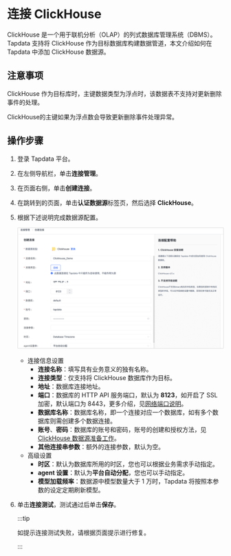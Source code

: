 # 连接 ClickHouse

ClickHouse 是一个用于联机分析（OLAP）的列式数据库管理系统（DBMS）。Tapdata 支持将 ClickHouse 作为目标数据库构建数据管道，本文介绍如何在 Tapdata 中添加 ClickHouse 数据源。

## 注意事项

ClickHouse 作为目标库时，主键数据类型为浮点时，该数据表不支持对更新删除事件的处理。

ClickHouse的主键如果为浮点数会导致更新删除事件处理异常。

## 操作步骤

1. 登录 Tapdata 平台。

2. 在左侧导航栏，单击**连接管理**。

3. 在页面右侧，单击**创建连接**。

4. 在跳转到的页面，单击**认证数据源**标签页，然后选择 **ClickHouse**。

5. 根据下述说明完成数据源配置。

   ![clickhouse_connection](../../../images/clickhouse_connection.png)

   * 连接信息设置
     * **连接名称**：填写具有业务意义的独有名称。
     * **连接类型**：仅支持将 ClickHouse 数据库作为目标。
     * **地址**：数据库连接地址。
     * **端口**：数据库的 HTTP API 服务端口，默认为 **8123**，如开启了 SSL 加密，默认端口为 8443，更多介绍，见[网络端口说明](https://clickhouse.com/docs/en/guides/sre/network-ports/)。
     * **数据库名称**：数据库名称，即一个连接对应一个数据库，如有多个数据库则需创建多个数据连接。
     * **账号**、**密码**：数据库的账号和密码，账号的创建和授权方法，见 [ClickHouse 数据源准备工作](../../../prerequisites/certified/clickhouse.md)。
     * **其他连接串参数**：额外的连接参数，默认为空。
   * 高级设置
     * **时区**：默认为数据库所用的时区，您也可以根据业务需求手动指定。
     * **agent 设置**：默认为**平台自动分配**，您也可以手动指定。
     * **模型加载频率**：数据源中模型数量大于 1 万时，Tapdata 将按照本参数的设定定期刷新模型。
   
6. 单击**连接测试**，测试通过后单击**保存**。

   :::tip

   如提示连接测试失败，请根据页面提示进行修复。

   :::